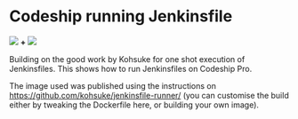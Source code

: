 # Codeship running Jenkinsfile

<img src='https://www.cloudbees.com/sites/default/files/codeship-by-cloudbees.png'>
<strong>+</strong>
<img src='https://wiki.jenkins.io/download/attachments/2916393/logo.png'>

Building on the good work by Kohsuke for one shot execution of Jenkinsfiles. 
This shows how to run Jenkinsfiles on Codeship Pro. 

The image used was published using the instructions on https://github.com/kohsuke/jenkinsfile-runner/
(you can customise the build either by tweaking the Dockerfile here, or building your own image).
